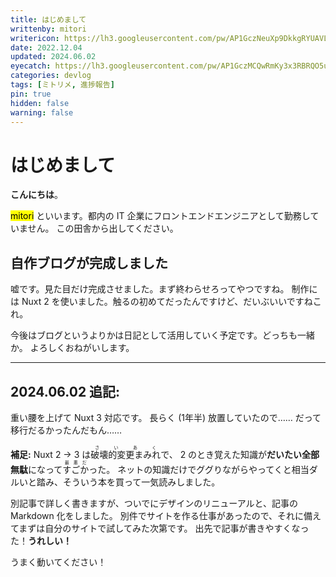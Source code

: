 ```yaml
---
title: はじめまして
writtenby: mitori
writericon: https://lh3.googleusercontent.com/pw/AP1GczNeuXp9DkkgRYUAVLpBQ5p86tIPlGBZTqeGdFkd3TSFo4Gwm81qaa3j9p0-XMVMilkKqxEIsrSRBdazwscW7i7zDWcS5kCj-5xbaKFdRQ_v19RQIuB9ZH7QTuGx2LeQWjpEvgI_4lCcjNrOor53aDO4=w400-h400-s-no
date: 2022.12.04
updated: 2024.06.02
eyecatch: https://lh3.googleusercontent.com/pw/AP1GczMCQwRmKy3x3RBRQO5uSVf0a_zDvbYjgECO3qj4YhZZhX8iWEX6n5AmYeT0uR7x8Ktyyu3lEB_9dfH1aL2S4FtDAftWjG9h4RfqPGBzOF98VWSV64At-efk2VlCjBrHCSyp5Idrx34yT2QepVUrWZEu=w1600-h838-s-no
categories: devlog
tags: [ミトリメ, 進捗報告]
pin: true
hidden: false
warning: false
---
```


# はじめまして
**こんにちは**。

<mark>mitori</mark> といいます。都内の IT 企業にフロントエンドエンジニアとして勤務していません。
この田舎から出してください。

## 自作ブログが完成しました

嘘です。見た目だけ完成させました。まず終わらせろってやつですね。
制作には Nuxt 2 を使いました。触るの初めてだったんですけど、だいぶいいですねこれ。

今後はブログというよりかは日記として活用していく予定です。どっちも一緒か。
よろしくおねがいします。

---

## 2024.06.02 追記:

重い腰を上げて Nuxt 3 対応です。
長らく (1年半) 放置していたので……
だって移行だるかったんだもん……

**補足:**
Nuxt 2 -> 3 は<ruby><rb>破壊的変更まみれ</rb><rt>さいあく</rt></ruby>で、 2 のとき覚えた知識が**だいたい全部無駄**になって<ruby><rb>すごか</rb><rt>最悪だ</rt></ruby>った。
ネットの知識だけでググりながらやってくと相当ダルいと踏み、そういう本を買って一気読みしました。

別記事で詳しく書きますが、ついでにデザインのリニューアルと、記事の Markdown 化をしました。
別件でサイトを作る仕事があったので、それに備えてまずは自分のサイトで試してみた次第です。
出先で記事が書きやすくなった！**うれしい！**

うまく動いてください！

